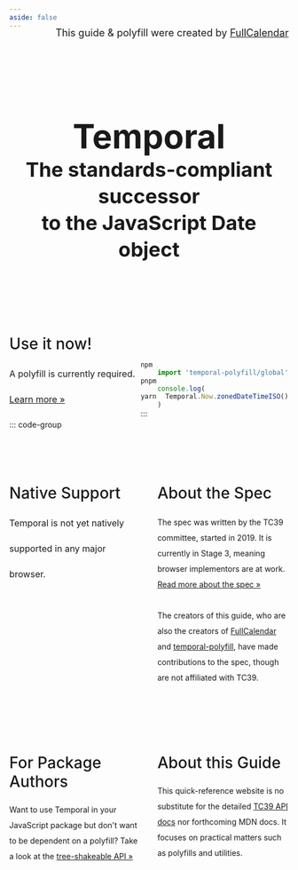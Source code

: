```yaml
---
aside: false
---
```


<style>
  .use-now-pre {
    text-align: left;
    font-size: 28px;
    font-weight: 500;
    margin: 3em 0 0.5em;
  }

  .use-now {
    font-size: 16px;
    float: left;
    width: 47%;
    line-height: 46px;
  }

  .use-now + * {
    float: right;
    width: 47%;
  }

  .use-now + * + * {
    float: left;
    width: 47%;
  }

  .part2 {
    float: left;
    width: 47%;
  }

  .part2 + * {
    float: right;
    width: 47%;
  }
</style>

<div style='font-size:18px;position:relative;top:-20px;text-align:right'>
  This guide & polyfill were created by
  <a href='https://fullcalendar.io/' target='_blank'>FullCalendar</a>
</div>

<div style='text-align:center'>
  <h1 style='margin:0;margin-top:2em;font-size:60px'>Temporal</h1>
  <h2 style='margin:0;font-size:36px;line-height:48px'>
    The standards-compliant successor<br />
    to the JavaScript Date object
  </h2>
</div>

<div style='margin:2em 0;text-align:center'>
  <VPButton text='Learn the API' href='api/index' />&nbsp;
  <VPButton text='Use the polyfill' theme='alt' href='polyfill' />
</div>

<div class='use-now-pre'>
  Use it now!
</div>

<div class='use-now'>
  A polyfill is currently required. <a href='polyfill'>Learn more &raquo;</a>
</div>

```js
import 'temporal-polyfill/global'

console.log(
  Temporal.Now.zonedDateTimeISO().toString()
)
```

::: code-group

```sh [NPM]
npm i temporal-polyfill
```

```sh [PNPM]
pnpm i -D temporal-polyfill
```

```sh [Yarn]
yarn i temporal-polyfill
```

:::

<div style='clear:both'></div>

<div class='part2'>
  <div style='font-size:28px;font-weight:500;margin:3em 0 0.5em'>
    Native Support
  </div>
  <div style='line-height: 46px; font-size: 16px; margin-bottom: 16px'>
    Temporal is not yet natively supported in any major browser.
  </div>
  <div style='height:200px;overflow:hidden;margin-right:8px'>
    <div style='width:800px;margin-top:-80px;margin-left:-4px'>
      <picture>
        <source type="image/webp" srcset="https://caniuse.bitsofco.de/image/temporal.webp">
        <source type="image/png" srcset="https://caniuse.bitsofco.de/image/temporal.png">
        <img src="https://caniuse.bitsofco.de/image/temporal.jpg" alt="Data on support for the temporal feature across the major browsers from caniuse.com">
      </picture>
    </div>
  </div>
</div>

<div>
  <div style='font-size:28px;font-weight:500;margin:3em 0 0.5em'>
    About the Spec
  </div>
  <div style='line-height: 28px; margin-top: 22px'>
    The spec was written by the TC39 committee, started in 2019. It is currently in Stage 3, meaning browser implementors are at work.
    <a href='https://github.com/tc39/proposal-temporal' target='_blank'>Read more about the spec &raquo;</a><br />
    <br />
    The creators of this guide, who are also the creators of
    <a href='https://github.com/fullcalendar/fullcalendar' target='_blank'>FullCalendar</a> and
    <a href='https://github.com/fullcalendar/temporal-polyfill' target='_blank'>temporal-polyfill</a>,
    have made contributions to the spec, though are not affiliated with TC39.
  </div>
</div>

<div style='clear:both'></div>

<div class='part2'>
  <div style='font-size:28px;font-weight:500;margin:3em 0 0.5em'>
    For Package Authors
  </div>
  <div style='line-height: 28px; margin-top: 20px;'>
    Want to use Temporal in your JavaScript package but don't want to be dependent on a polyfill?
    Take a look at the <a href='tree-shakeable' style='white-space: nowrap'>tree-shakeable API &raquo;</a>
  </div>
</div>

<div>
  <div style='font-size:28px;font-weight:500;margin:3em 0 0.5em'>
    About this Guide
  </div>
  <div style='line-height: 28px; margin-top: 20px;'>
    This quick-reference website is no substitute for the detailed
    <a href='https://tc39.es/proposal-temporal/docs/' target='_blank'>TC39 API docs</a>
    nor forthcoming MDN docs. It focuses on practical matters such as polyfills and utilities.
  </div>
</div>

<div style='clear:both'></div>
